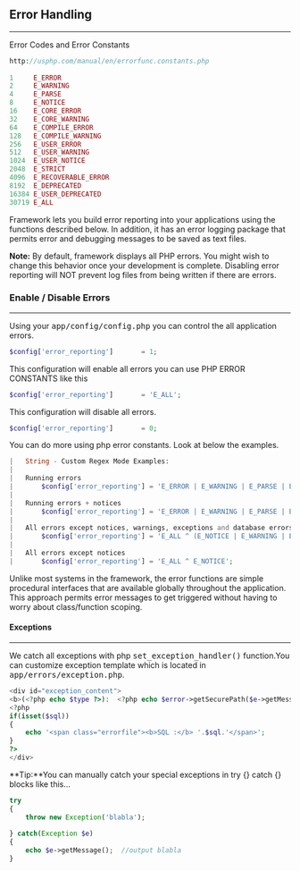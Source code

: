 ## Error Handling <a name="error-handling"></a>

------

Error Codes and Error Constants

```php
http://usphp.com/manual/en/errorfunc.constants.php
 
1     E_ERROR
2     E_WARNING
4     E_PARSE
8     E_NOTICE
16    E_CORE_ERROR
32    E_CORE_WARNING
64    E_COMPILE_ERROR
128   E_COMPILE_WARNING
256   E_USER_ERROR
512   E_USER_WARNING
1024  E_USER_NOTICE
2048  E_STRICT
4096  E_RECOVERABLE_ERROR
8192  E_DEPRECATED
16384 E_USER_DEPRECATED
30719 E_ALL
```

Framework lets you build error reporting into your applications using the functions described below. In addition, it has an error logging package that permits error and debugging messages to be saved as text files.

**Note:** By default, framework displays all PHP errors. You might wish to change this behavior once your development is complete. Disabling error reporting will NOT prevent log files from being written if there are errors.

### Enable / Disable Errors

------

Using your <kbd>app/config/config.php</kbd> you can control the all application errors.

```php
$config['error_reporting']       = 1;
```

This configuration will enable all errors you can use PHP ERROR CONSTANTS like this

```php
$config['error_reporting']       = 'E_ALL';
```

This configuration will disable all errors.

```php
$config['error_reporting']       = 0;
```

You can do more using php error constants. Look at below the examples.

```php
|   String - Custom Regex Mode Examples:
|
|   Running errors
|       $config['error_reporting'] = 'E_ERROR | E_WARNING | E_PARSE | E_USER_ERROR';
|   
|   Running errors + notices
|       $config['error_reporting'] = 'E_ERROR | E_WARNING | E_PARSE | E_USER_ERROR | E_NOTICE';
|   
|   All errors except notices, warnings, exceptions and database errors
|       $config['error_reporting'] = 'E_ALL ^ (E_NOTICE | E_WARNING | E_EXCEPTION | E_DATABASE)';
|       
|   All errors except notices 
|       $config['error_reporting'] = 'E_ALL ^ E_NOTICE';
```

Unlike most systems in the framework, the error functions are simple procedural interfaces that are available globally throughout the application. This approach permits error messages to get triggered without having to worry about class/function scoping.

#### Exceptions

------

We catch all exceptions with php <samp>set_exception_handler()</samp> function.You can customize exception template which is located in <kbd>app/errors/exception.php</kbd>.

```php
<div id="exception_content">
<b>(<?php echo $type ?>):  <?php echo $error->getSecurePath($e->getMessage(), true) ?></b><br/>
<?php 
if(isset($sql)) 
{
    echo '<span class="errorfile"><b>SQL :</b> '.$sql.'</span>';
}
?>
</div>
```

**Tip:**You can manually catch your special exceptions in try {} catch {} blocks like this...

```php
try
{
    throw new Exception('blabla');
    
} catch(Exception $e)
{
    echo $e->getMessage();  //output blabla 
}
```
